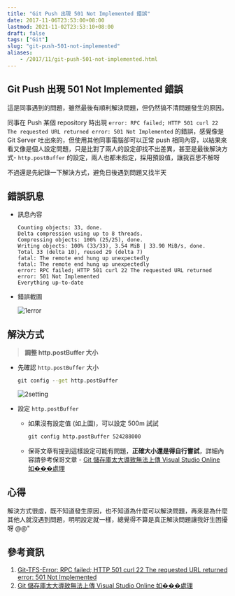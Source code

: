 ```yaml
---
title: "Git Push 出現 501 Not Implemented 錯誤"
date: 2017-11-06T23:53:00+08:00
lastmod: 2021-11-02T23:53:10+08:00
draft: false
tags: ["Git"]
slug: "git-push-501-not-implemented"
aliases:
    - /2017/11/git-push-501-not-implemented.html
---
```

## Git Push 出現 501 Not Implemented 錯誤

這是同事遇到的問題，雖然最後有順利解決問題，但仍然搞不清問題發生的原因。

同事在 Push 某個 repository 時出現 `error: RPC failed; HTTP 501 curl 22 The requested URL returned error: 501 Not Implemented` 的錯誤，感覺像是 Git Server 吐出來的，但使用其他同事電腦卻可以正常 push 相同內容，以結果來看又像是個人設定問題，只是比對了兩人的設定卻找不出差異，甚至是最後解決方式- `http.postBuffer` 的設定，兩人也都未指定，採用預設值，讓我百思不解呀

不過還是先紀錄一下解決方式，避免日後遇到問題又找半天

## 錯誤訊息

* 訊息內容

    ```log
    Counting objects: 33, done.
    Delta compression using up to 8 threads.
    Compressing objects: 100% (25/25), done.
    Writing objects: 100% (33/33), 3.54 MiB | 33.90 MiB/s, done.
    Total 33 (delta 10), reused 29 (delta 7)
    fatal: The remote end hung up unexpectedly
    fatal: The remote end hung up unexpectedly
    error: RPC failed; HTTP 501 curl 22 The requested URL returned error: 501 Not Implemented
    Everything up-to-date
    ```

* 錯誤截圖

    ![1error](https://user-images.githubusercontent.com/3851540/32449518-bb2c0790-c34c-11e7-8253-1415512af255.png)

## 解決方式

> **調整 http.postBuffer 大小**

* 先確認 `http.postBuffer` 大小

    ```cmd
    git config --get http.postBuffer
    ```

    ![2setting](https://user-images.githubusercontent.com/3851540/32449516-bafee134-c34c-11e7-8ec8-49506eb5f5bb.png)

* 設定 `http.postBuffer`

  * 如果沒有設定值 (如上圖)，可以設定 500m 試試

    ```cmd
    git config http.postBuffer 524288000
    ```

  * 保哥文章有提到這樣設定可能有問題，**正確大小還是得自行嘗試**，詳細內容請參考保哥文章 - [Git 儲存庫太大導致無法上傳 Visual Studio Online 如���處理](https://blog.miniasp.com/post/2014/09/07/Handle-large-Git-repository-on-Visual-Studio-Online.aspx)

## 心得

解決方式很虛，既不知道發生原因，也不知道為什麼可以解決問題，再來是為什麼其他人就沒遇到問題，明明設定就一樣，總覺得不算是真正解決問題讓我好生困擾呀 @@"

## 參考資訊

1. [Git-TFS-Error: RPC failed; HTTP 501 curl 22 The requested URL returned error: 501 Not Implemented](https://ebia.at/git-tfs-error-rpc-failed-http-501-curl-22-the-requested-url-returned-error-501-not-implemented/)
2. [Git 儲存庫太大導致無法上傳 Visual Studio Online 如���處理](https://blog.miniasp.com/post/2014/09/07/Handle-large-Git-repository-on-Visual-Studio-Online.aspx)
